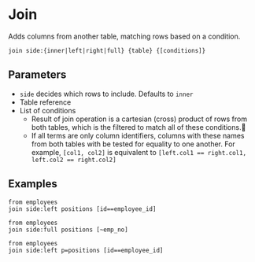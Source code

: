 # Join

Adds columns from another table, matching rows based on a condition.

```prql_no_test
join side:{inner|left|right|full} {table} {[conditions]}
```

## Parameters

- `side` decides which rows to include. Defaults to `inner`
- Table reference
- List of conditions
  - Result of join operation is a cartesian (cross) product of rows from both tables,
    which is the filtered to match all of these conditions.
  - If all terms are only column identifiers,
    columns with these names from both tables with be tested for equality to one another.
    For example, `[col1, col2]` is equivalent to `[left.col1 == right.col1, left.col2 == right.col2]`

## Examples

```prql
from employees
join side:left positions [id==employee_id]
```

```prql
from employees
join side:full positions [~emp_no]
```

```prql
from employees
join side:left p=positions [id==employee_id]
```
